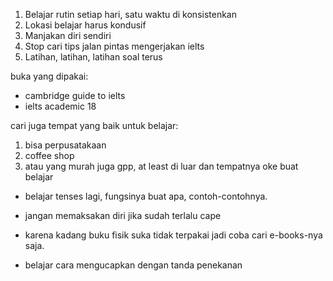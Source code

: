 1. Belajar rutin setiap hari, satu waktu di konsistenkan
2. Lokasi belajar harus kondusif 
3. Manjakan diri sendiri 
4. Stop cari tips jalan pintas mengerjakan ielts 
5. Latihan, latihan, latihan soal terus

buka yang dipakai: 
 - cambridge guide to ielts
 - ielts academic 18

cari juga tempat yang baik untuk belajar:
1. bisa perpusatakaan
2. coffee shop
3. atau yang murah juga gpp, at least di luar dan tempatnya oke buat belajar

- belajar tenses lagi, fungsinya buat apa, contoh-contohnya. 
- jangan memaksakan diri jika sudah terlalu cape
- karena kadang buku fisik suka tidak terpakai jadi coba cari e-books-nya saja.

- belajar cara mengucapkan dengan tanda penekanan
